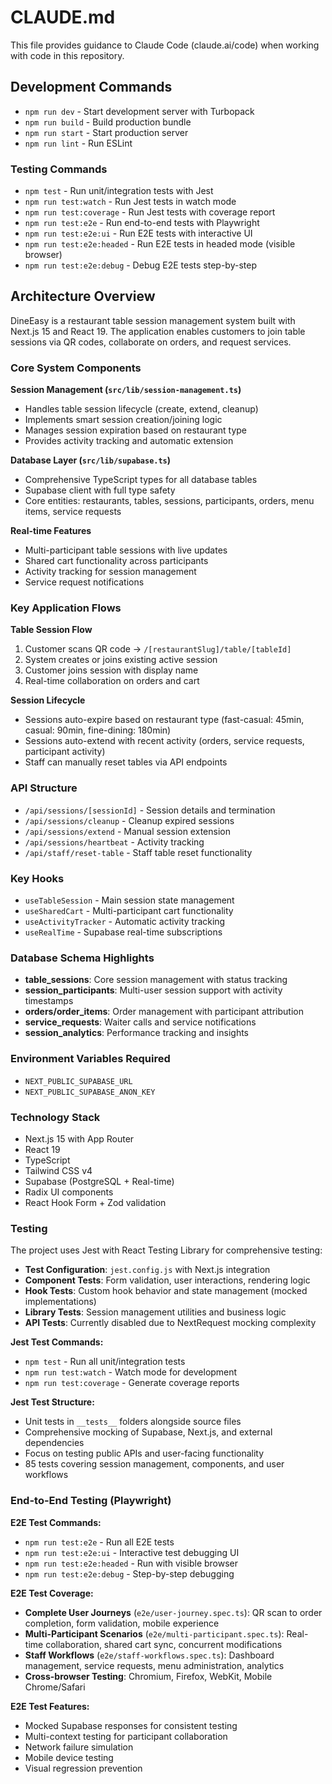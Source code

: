 # CLAUDE.md

This file provides guidance to Claude Code (claude.ai/code) when working with code in this repository.

## Development Commands

- `npm run dev` - Start development server with Turbopack
- `npm run build` - Build production bundle
- `npm run start` - Start production server
- `npm run lint` - Run ESLint

### Testing Commands
- `npm test` - Run unit/integration tests with Jest
- `npm run test:watch` - Run Jest tests in watch mode
- `npm run test:coverage` - Run Jest tests with coverage report
- `npm run test:e2e` - Run end-to-end tests with Playwright
- `npm run test:e2e:ui` - Run E2E tests with interactive UI
- `npm run test:e2e:headed` - Run E2E tests in headed mode (visible browser)
- `npm run test:e2e:debug` - Debug E2E tests step-by-step

## Architecture Overview

DineEasy is a restaurant table session management system built with Next.js 15 and React 19. The application enables customers to join table sessions via QR codes, collaborate on orders, and request services.

### Core System Components

**Session Management (`src/lib/session-management.ts`)**
- Handles table session lifecycle (create, extend, cleanup)
- Implements smart session creation/joining logic
- Manages session expiration based on restaurant type
- Provides activity tracking and automatic extension

**Database Layer (`src/lib/supabase.ts`)**
- Comprehensive TypeScript types for all database tables
- Supabase client with full type safety
- Core entities: restaurants, tables, sessions, participants, orders, menu items, service requests

**Real-time Features**
- Multi-participant table sessions with live updates
- Shared cart functionality across participants
- Activity tracking for session management
- Service request notifications

### Key Application Flows

**Table Session Flow**
1. Customer scans QR code → `/[restaurantSlug]/table/[tableId]`
2. System creates or joins existing active session
3. Customer joins session with display name
4. Real-time collaboration on orders and cart

**Session Lifecycle**
- Sessions auto-expire based on restaurant type (fast-casual: 45min, casual: 90min, fine-dining: 180min)
- Sessions auto-extend with recent activity (orders, service requests, participant activity)
- Staff can manually reset tables via API endpoints

### API Structure

- `/api/sessions/[sessionId]` - Session details and termination
- `/api/sessions/cleanup` - Cleanup expired sessions
- `/api/sessions/extend` - Manual session extension
- `/api/sessions/heartbeat` - Activity tracking
- `/api/staff/reset-table` - Staff table reset functionality

### Key Hooks

- `useTableSession` - Main session state management
- `useSharedCart` - Multi-participant cart functionality
- `useActivityTracker` - Automatic activity tracking
- `useRealTime` - Supabase real-time subscriptions

### Database Schema Highlights

- **table_sessions**: Core session management with status tracking
- **session_participants**: Multi-user session support with activity timestamps
- **orders/order_items**: Order management with participant attribution
- **service_requests**: Waiter calls and service notifications
- **session_analytics**: Performance tracking and insights

### Environment Variables Required

- `NEXT_PUBLIC_SUPABASE_URL`
- `NEXT_PUBLIC_SUPABASE_ANON_KEY`

### Technology Stack

- Next.js 15 with App Router
- React 19
- TypeScript
- Tailwind CSS v4
- Supabase (PostgreSQL + Real-time)
- Radix UI components
- React Hook Form + Zod validation

### Testing

The project uses Jest with React Testing Library for comprehensive testing:

- **Test Configuration**: `jest.config.js` with Next.js integration
- **Component Tests**: Form validation, user interactions, rendering logic
- **Hook Tests**: Custom hook behavior and state management (mocked implementations)
- **Library Tests**: Session management utilities and business logic
- **API Tests**: Currently disabled due to NextRequest mocking complexity

**Jest Test Commands:**
- `npm test` - Run all unit/integration tests
- `npm run test:watch` - Watch mode for development
- `npm run test:coverage` - Generate coverage reports

**Jest Test Structure:**
- Unit tests in `__tests__` folders alongside source files
- Comprehensive mocking of Supabase, Next.js, and external dependencies
- Focus on testing public APIs and user-facing functionality
- 85 tests covering session management, components, and user workflows

### End-to-End Testing (Playwright)

**E2E Test Commands:**
- `npm run test:e2e` - Run all E2E tests
- `npm run test:e2e:ui` - Interactive test debugging UI
- `npm run test:e2e:headed` - Run with visible browser
- `npm run test:e2e:debug` - Step-by-step debugging

**E2E Test Coverage:**
- **Complete User Journeys** (`e2e/user-journey.spec.ts`): QR scan to order completion, form validation, mobile experience
- **Multi-Participant Scenarios** (`e2e/multi-participant.spec.ts`): Real-time collaboration, shared cart sync, concurrent modifications
- **Staff Workflows** (`e2e/staff-workflows.spec.ts`): Dashboard management, service requests, menu administration, analytics
- **Cross-browser Testing**: Chromium, Firefox, WebKit, Mobile Chrome/Safari

**E2E Test Features:**
- Mocked Supabase responses for consistent testing
- Multi-context testing for participant collaboration
- Network failure simulation
- Mobile device testing
- Visual regression prevention